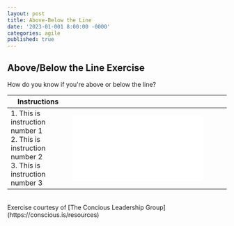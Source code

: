 ```yaml
---
layout: post
title: Above-Below the Line
date: '2023-01-001 8:00:00 -0000'
categories: agile
published: true
---
```

## Above/Below the Line Exercise
How do you know if you're above or below the line?

|Instructions| |
|---------|----------|
|<img width=200/>1. This is instruction number 1 <br> 2. This is instruction number 2 <br> 3. This is instruction number 3 |<img width=500/><embed src="{{site.baseurl}}/assets/locating_yourself.pdf" type="application/pdf"/>  |

<br>
Exercise courtesy of [The Concious Leadership Group] (https://conscious.is/resources)